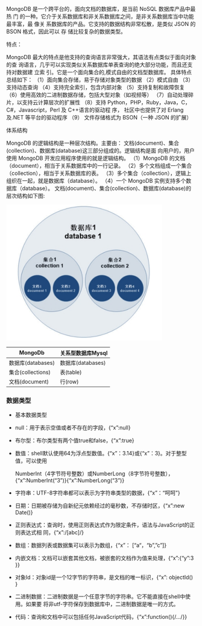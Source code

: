 MongoDB 是一个跨平台的，面向文档的数据库，是当前 NoSQL 数据库产品中最热
门
的一种。它介于关系数据库和非关系数据库之间，是非关系数据库当中功能最丰富，最
像关
系数据库的产品。它支持的数据结构非常松散，是类似 JSON 的 BSON 格式，因此可以
存
储比较复杂的数据类型。



特点：

MongoDB 最大的特点是他支持的查询语言非常强大，其语法有点类似于面向对象
的查
询语言，几乎可以实现类似关系数据库单表查询的绝大部分功能，而且还支持对数据建
立索
引。它是一个面向集合的,模式自由的文档型数据库。
具体特点总结如下：
（1）面向集合存储，易于存储对象类型的数据
（2）模式自由
（3）支持动态查询
（4）支持完全索引，包含内部对象
（5）支持复制和故障恢复
（6）使用高效的二进制数据存储，包括大型对象（如视频等）
（7）自动处理碎片，以支持云计算层次的扩展性
（8）支持 Python，PHP，Ruby，Java，C，C#，Javascript，Perl 及 C++语言的驱动程
序，
社区中也提供了对 Erlang 及.NET 等平台的驱动程序
（9） 文件存储格式为 BSON（一种 JSON 的扩展）

体系结构

MongoDB 的逻辑结构是一种层次结构。主要由：
文档(document)、集合(collection)、数据库(database)这三部分组成的。逻辑结构是面
向用户的，用户使用 MongoDB 开发应用程序使用的就是逻辑结构。
（1）MongoDB 的文档（document），相当于关系数据库中的一行记录。
（2）多个文档组成一个集合（collection），相当于关系数据库的表。
（3）多个集合（collection），逻辑上组织在一起，就是数据库（database）。
（4）一个 MongoDB 实例支持多个数据库（database）。
文档(document)、集合(collection)、数据库(database)的层次结构如下图:

![1550714769950](https://github.com/flymecode/MX-Notes/blob/master/image/1550714769950.png)



| MongoDb           | 关系型数据库Mysql |
| ----------------- | ----------------- |
| 数据库(databases) | 数据库(databases) |
| 集合(collections) | 表(table)         |
| 文档(document)    | 行(row)           |



### 数据类型

- 基本数据类型

- null：用于表示空值或者不存在的字段，{“x”:null}

- 布尔型：布尔类型有两个值true和false，{“x”:true}

- 数值：shell默认使用64为浮点型数值。{“x”：3.14}或{“x”：3}。对于整型值，可以使用

  NumberInt（4字节符号整数）或NumberLong（8字节符号整数），
  {“x”:NumberInt(“3”)}{“x”:NumberLong(“3”)}

- 字符串：UTF-8字符串都可以表示为字符串类型的数据，{“x”：“呵呵”}

- 日期：日期被存储为自新纪元依赖经过的毫秒数，不存储时区，{“x”:new Date()}

- 正则表达式：查询时，使用正则表达式作为限定条件，语法与JavaScript的正则表达式相
  同，{“x”:/[abc]/}
- 数组：数据列表或数据集可以表示为数组，{“x”： [“a“，“b”,”c”]}
- 内嵌文档：文档可以嵌套其他文档，被嵌套的文档作为值来处理，{“x”:{“y”:3 }}
- 对象Id：对象id是一个12字节的字符串，是文档的唯一标识，{“x”: objectId() }
- 二进制数据：二进制数据是一个任意字节的字符串。它不能直接在shell中使用。如果要
  将非utf-字符保存到数据库中，二进制数据是唯一的方式。
- 代码：查询和文档中可以包括任何JavaScript代码，{“x”:function(){/…/}}
